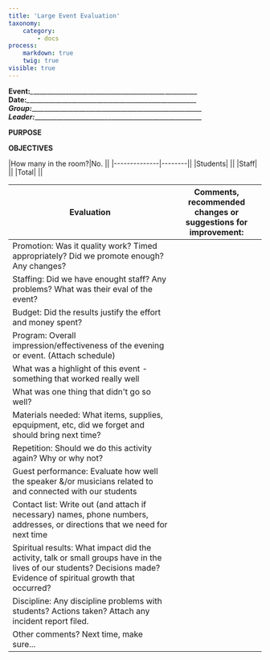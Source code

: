 ```yaml
---
title: 'Large Event Evaluation'
taxonomy:
    category:
        - docs
process:
    markdown: true
    twig: true
visible: true
---
```


**Event:**_\__\_\_\_\_\_\_\_\_\_\_\_\_\_\_\_\_\_\_\_\_\_\_\_\_\_\_\_\_\_\_\_\_\_\_\_\_\_\_\_\__\__\_\_\_\_\_\_\_\_\_\_                          
**Date:**_\__\_\_\_\_\_\_\_\_\_\_\_\_\_\_\_\_\_\_\_\_\_\__\_\_\_\_\_\_\_\_\_\_\_\_\_\_\_\_\_\_\_\_\_\_\_\_\_\_\_\_\_\_  
**Group:**_\__\_\_\_\_\_\_\_\_\_\_\_\_\_\_\_\_\_\_\_\_\_\_\_\_\_\_\_\_\_\_\_\_\_\_\_\_\_\_\_\_\_\_\_\_\_\_\_\_\_\_\_\_    
**Leader:**_\__\_\_\_\_\_\_\_\_\_\_\_\_\_\_\_\_\_\_\_\_\_\__\_\_\_\_\_\_\_\_\_\_\_\_\_\_\_\_\_\_\_\_\_\_\_\_\_\_\_\_\_   

**PURPOSE**




**OBJECTIVES**







|How many in the room?|No. ||
|--------------|--------||
|Students|  ||
|Staff|  ||
|Total|  ||




|Evaluation|Comments, recommended changes or suggestions for improvement:|
|----------|-------------------------------------------------------------|
|Promotion: Was it quality work? Timed appropriately? Did we promote enough? Any changes?|  |
|Staffing: Did we have enought staff? Any problems? What was their eval of the event?|  |
|Budget: Did the results justify the effort and money spent?|  |
|Program: Overall impression/effectiveness of the evening or event. (Attach schedule)|   |
|What was a highlight of this event - something that worked really well|   |
|What was one thing that didn't go so well?|  |
|Materials needed: What items, supplies, epquipment, etc, did we forget and should bring next time?|  |
|Repetition: Should we do this activity again? Why or why not?|  |
|Guest performance: Evaluate how well the speaker &/or musicians related to and connected with our students|  |
|Contact list: Write out (and attach if necessary) names, phone numbers, addresses, or directions that we need for next time| | 
|Spiritual results: What impact did the activity, talk or small groups have in the lives of our students? Decisions made? Evidence of spiritual growth that occurred?|   |
|Discipline: Any discipline problems with students? Actions taken? Attach any incident report filed.|   |
|Other comments? Next time, make sure...|   |


